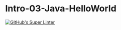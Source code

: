 # Intro-03-Java-HelloWorld
[![GitHub's Super Linter](https://github.com/ICS4U-Programming-SpencerS/Intro-03-Java-HelloWorld/workflows/GitHub's%20Super%20Linter/badge.svg)](https://github.com/ICS4U-Programming-SpencerS/Intro-03-Java-HelloWorld/actions)
